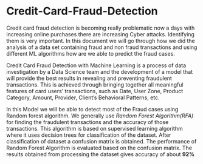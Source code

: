 # Credit-Card-Fraud-Detection
Credit card fraud detection is becoming really
problematic now a days with increasing online purchases there
are increasing Cyber attacks. Identifying them is very
important. In this document we will go through how we did the
analysis of a data set containing fraud and non fraud
transactions and using different ML algorithms how are we
able to predict the fraud cases.


Credit Card Fraud Detection with Machine
Learning is a process of data investigation by a
Data Science team and the development of a
model that will provide the best results in
revealing
and
preventing
fraudulent
transactions. This is achieved through bringing
together all meaningful features of card users’
transactions, such as Date, User Zone, Product
Category, Amount, Provider, Client’s Behavioral
Patterns, etc.

In this Model we will be able to detect most of the Fraud cases using Random forest algorithm. 
We generally use *Random Forest Algorithm(RFA)* for finding the fraudulent transactions and the accuracy of those transactions.
This algorithm is based on supervised learning algorithm where it uses decision trees for classification of the dataset. 
After classification of dataset a confusion matrix is obtained. The performance of Random Forest Algorithm is evaluated based on the confusion matrix. 
The results obtained from processing the dataset gives accuracy of about **92%**
